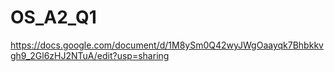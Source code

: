 # OS_A2_Q1
https://docs.google.com/document/d/1M8ySm0Q42wyJWgOaayqk7Bhbkkvgh9_2Gl6zHJ2NTuA/edit?usp=sharing
